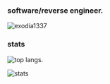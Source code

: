 <h3>software/reverse engineer.</h3>

<p>
  <img src="https://komarev.com/ghpvc/?username=exodia1337&label=Profile%20views&color=0e75b6&style=flat" alt="exodia1337" />
</p>

<h3>stats</h3>
<p>
  <img src="https://github-readme-stats.vercel.app/api/top-langs?username=exodia1337&layout=compact&theme=dark&hide=Jupyter%20Notebook,TypeScript,HTML,Shell,Dockerfile,Vue&langs_count=7" alt="top langs." />
</p>
<p>
  <img src="https://github-readme-stats.vercel.app/api?username=exodia1337&show_icons=true&locale=en&theme=dark&cache_buster=1" alt="stats" />
</p>
